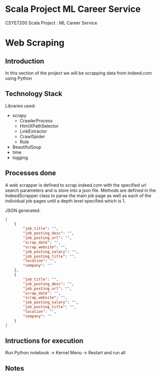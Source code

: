 # Scala Project ML Career Service
CSYE7200 Scala Project : ML Career Service

# Web Scraping

## Introduction
In this section of the project we will be scrapping data from Indeed.com using Python

## Technology Stack

Libraries used:
 - scrapy
	* CrawlerProcess
	* HtmlXPathSelector
	* LinkExtractor
	* CrawlSpider
	* Rule
- BeautifulSoup
- time
- logging

## Processes done
A web scrapper is defined to scrap indeed.com with the specified url search parameters and is store into a json file.
Methods are defined in the IndeedScrapper class to parse the main job page as well as each of the individual job pages until a depth level specified which is 1.

JSON generated: 
```json
[
	{
		"job_title": "", 
		"job_posting_desc": "", 
		"job_posting_url": "", 
		"scrap_date": "", 
		"scrap_website": "", 
		"job_posting_salary": "", 
		"job_posting_title": "", 
		"location": "", 
		"company": ""
	},
	{
		"job_title": "", 
		"job_posting_desc": "", 
		"job_posting_url": "", 
		"scrap_date": "", 
		"scrap_website": "", 
		"job_posting_salary": "", 
		"job_posting_title": "", 
		"location": "", 
		"company": ""
	}
]
```

## Intructions for execution
Run Python notebook -> Kernel Menu -> Restart and run all

## Notes